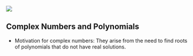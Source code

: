 ![](https://youtu.be/81jxfxLg9tg)

## Complex Numbers and Polynomials

- Motivation for complex numbers: They arise from the need to find roots of polynomials that do not have real solutions.